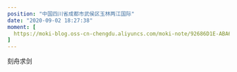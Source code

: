 ```yaml
---
position: "中国四川省成都市武侯区玉林两江国际"
date: "2020-09-02 18:27:38"
moment: [
  https://moki-blog.oss-cn-chengdu.aliyuncs.com/moki-note/92686D1E-ABA6-4164-8376-BF896C415490_1_105_c.jpeg
]
---
```


刻舟求剑